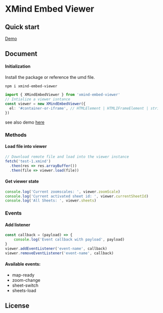 # XMind Embed Viewer

## Quick start
[Demo](https://zhiteng.pages.xmind.cn/xmind-embed-viewer/)

## Document
#### Initialization
Install the package or reference the umd file.
```bash
npm i xmind-embed-viewer
```
```typescript
import { XMindEmbedViewer } from 'xmind-embed-viewer'
// Intialize a viewer isntance
const viewer = new XMindEmbedViewer({
  el: '#container-or-iframe', // HTMLElement | HTMLIFrameElement | string
})
```
see also demo [here](./public/index.html)

### Methods

#### Load file into viewer
```typescript
// Download remote file and load into the viewer instance
fetch('test-1.xmind')
  .then(res => res.arrayBuffer())
  .then(file => viewer.load(file))
```

#### Get viewer state
```typescript
console.log('Current zoomscales: ', viewer.zoomScale)
console.log('Current activated sheet id: ', viewer.currentSheetId)
console.log('All Sheets: ', viewer.sheets)
```

### Events
#### Add listener
```typescript
const callback = (payload) => {
    console.log('Event callback with payload', payload)
}
viewer.addEventListener('event-name', callback)
viewer.removeEventListener('event-name', callback)
```
#### Available events:
* map-ready
* zoom-change
* sheet-switch
* sheets-load

## License
